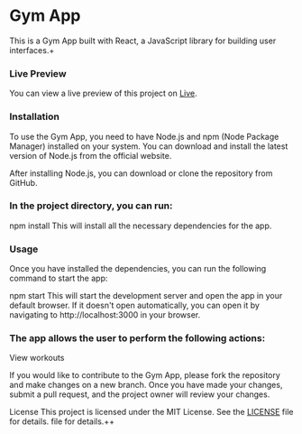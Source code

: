 # Gym App
This is a Gym App built with React, a JavaScript library for building user interfaces.+

### Live Preview

You can view a live preview of this project on [Live](https://gym.bojangolic.com/).



### Installation
To use the Gym App, you need to have Node.js and npm (Node Package Manager) installed on your system. You can download and install the latest version of Node.js from the official website.

After installing Node.js, you can download or clone the repository from GitHub.

### In the project directory, you can run:

npm install
This will install all the necessary dependencies for the app.

### Usage
Once you have installed the dependencies, you can run the following command to start the app:

npm start
This will start the development server and open the app in your default browser. If it doesn't open automatically, you can open it by navigating to http://localhost:3000 in your browser.

### The app allows the user to perform the following actions:

View workouts

If you would like to contribute to the Gym App, please fork the repository and make changes on a new branch. Once you have made your changes, submit a pull request, and the project owner will review your changes.

License
This project is licensed under the MIT License. See the [LICENSE](https://github.com/bokigolic/gym-exercises-app/blob/main/LICENSE) file for details. file for details.++

